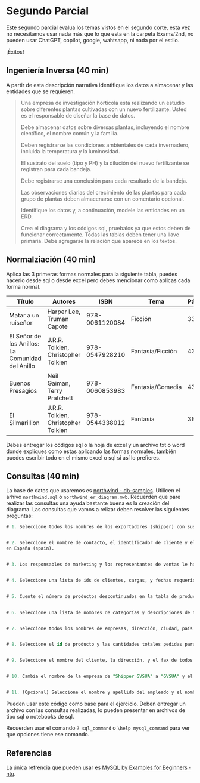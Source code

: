 # Segundo Parcial

Este segundo parcial evalua los temas vistos en el segundo corte, esta vez no necesitamos usar nada más que lo que esta en la carpeta Exams/2nd, no pueden usar ChatGPT, copilot, google, wahtsapp, ni nada por el estilo.

¡Éxitos!

## Ingeniería Inversa (40 min)

A partir de esta descripción narrativa identifique los datos a almacenar y las entidades que se requieren.


>Una empresa de investigación hortícola está realizando un estudio sobre diferentes plantas cultivadas con un nuevo fertilizante. Usted es el responsable de diseñar la base de datos.
>
>Debe almacenar datos sobre diversas plantas, incluyendo el nombre científico, el nombre común y la familia. 
>
>Deben registrarse las condiciones ambientales de cada invernadero, incluida la temperatura y la luminosidad. 
>
>El sustrato del suelo (tipo y PH) y la dilución del nuevo fertilizante se registran para cada bandeja.
>
>Debe registrarse una conclusión para cada resultado de la bandeja.
>
>Las observaciones diarias del crecimiento de las plantas para cada grupo de plantas deben almacenarse con un comentario opcional. 
>
>Identifique los datos y, a continuación, modele las entidades en un ERD.
>
>Crea el diagrama y los códigos sql, pruebalos ya que estos deben de funcionar correctamente. Todas las tablas deben tener una llave primaria. Debe agregarse la relación que aparece en los textos.


## Normalziación (40 min)

Aplica las 3 primeras formas normales para la siguiente tabla, puedes hacerlo desde sql o desde excel pero debes mencionar como aplicas cada forma normal.

| Título              | Autores                           | ISBN         | Tema       | Páginas | Editorial   |
|---------------------|-----------------------------------|--------------|------------|---------|-------------|
| Matar a un ruiseñor | Harper Lee, Truman Capote    | 978-0061120084 | Ficción    | 336     | HarperCollins |
| El Señor de los Anillos: La Comunidad del Anillo | J.R.R. Tolkien, Christopher Tolkien | 978-0547928210 | Fantasía/Ficción | 432 | Mariner Books |
| Buenos Presagios    | Neil Gaiman, Terry Pratchett     | 978-0060853983 | Fantasía/Comedia | 432 | William Morrow |
| El Silmarillion    | J.R.R. Tolkien, Christopher Tolkien | 978-0544338012 | Fantasía | 384     | Mariner Books |

Debes entregar los códigos sql o la hoja de excel y un archivo txt o word donde expliques como estas aplicando las formas normales, también puedes escribir todo en el mismo excel o sql si así lo prefieres.


## Consultas (40 min)

La base de datos que usaremos es [northwind - db-samples](https://github.com/harryho/db-samples/tree/master/mysql). Utilicen el arhivo `northwind.sql` o `northwind_er_diagram.mwb`. Recuerden que pare realizar las consultas una ayuda bastante buena es la creación del diagrama. Las consultas que vamos a relizar deben resolver las siguientes preguntas:

```sql
# 1. Seleccione todos los nombres de los exportadores (shipper) con sus números telefónicos de la tabla correspondiente a Exportadores.


# 2. Seleccione el nombre de contacto, el identificador de cliente y el nombre de la ciudad de todos los clientes
en España (spain).


# 3. Los responsables de marketing y los representantes de ventas le han pedido que seleccione todas las columnas disponibles en la tabla de proveedores <u>que tengan una región</u>, no valores nulos.


# 4. Seleccione una lista de ids de clientes, cargas, y fechas requeridas de la tabla de pedidos (orders) con fechas requeridas (requiere date) entre el mes de agosto y septiembre de 2006 y con cargas inferiores (Freight) a 80 unidades. Usar comando `BETWEEN` o `IF` para las fechas.


# 5. Cuente el número de productos descontinuados en la tabla de productos. Usar comando `Count`.


# 6. Seleccione una lista de nombres de categorías y descripciones de todas las categorías que terminen por "ts" de la tabla Categorías. Usar el comando `like` y el operador `%`.


# 7. Seleccione todos los nombres de empresas, dirección, ciudad, país y código postal de la tabla de proveedores con la palabra «rue» en su dirección. La lista debe estar ordenada alfabéticamente descendientemente por el nombre de la ciudad. Use los mismos comandos del ejercicio 6.


# 8. Seleccione el id de producto y las cantidades totales pedidas para cada id de producto en la tabla Detalles del Pedido. Utilicen el comando `ORDER BY` Y `SUM`.


# 9. Seleccione el nombre del cliente, la dirección, y el fax de todos los clientes con pedidos que se enviaron utilizando Shipper ZHISN. Utilicen el comando `INNER JOIN`.


# 10. Cambia el nombre de la empresa de "Shipper GVSUA" a "GVSUA" y el número de teléfono a tu propio número incluyendo el (+57) en la tabla exportadores (shipper). Para mayor facilidad revisa cual es el id de ese exportador y haz la actualización usando ese id. Utiliza los comandos `UPDATE` and `SET`.


# 11. (Opcional) Seleccione el nombre y apellido del empleado y el nombre del cliente para los pedidos enviados por la empresa «GVSUA» a clientes residentes en Bruselas. Utilicen el comando `JOIN`


```

Pueden usar este código como base para el ejercicio. Deben entregar un archivo con las consultas realizadas, lo pueden presentar en archivos de tipo sql o notebooks de sql.

Recuerden usar el comando `? sql_command` o `\help mysql_command` para ver que opciones tiene ese comando.

## Referencias

La única refrencia que pueden usar es [MySQL by Examples for Beginners - ntu](https://www3.ntu.edu.sg/home/ehchua/programming/sql/MySQL_Beginner.html).
